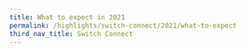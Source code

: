 ```yaml
---
title: What to expect in 2021
permalink: /highlights/switch-connect/2021/what-to-expect
third_nav_title: Switch Connect
---
```


